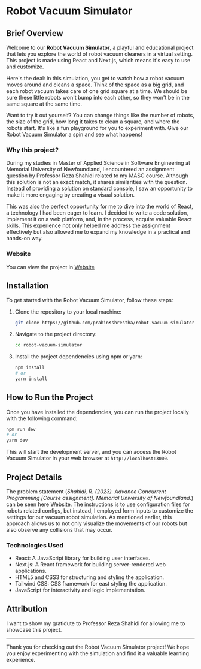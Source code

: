 # Robot Vacuum Simulator

## Brief Overview

Welcome to our **Robot Vacuum Simulator**, a playful and educational project that lets you explore the world of robot vacuum cleaners in a virtual setting. This project is made using React and Next.js, which means it's easy to use and customize.

Here's the deal: in this simulation, you get to watch how a robot vacuum moves around and cleans a space. Think of the space as a big grid, and each robot vacuum takes care of one grid square at a time. We should be sure these little robots won't bump into each other, so they won't be in the same square at the same time.

Want to try it out yourself? You can change things like the number of robots, the size of the grid, how long it takes to clean a square, and where the robots start. It's like a fun playground for you to experiment with. Give our Robot Vacuum Simulator a spin and see what happens!

### Why this project?

During my studies in Master of Applied Science in Software Engineering at Memorial University of Newfoundland, I encountered an assignment question by Professor Reza Shahidi related to my MASC course. Although this solution is not an exact match, it shares similarities with the question. Instead of providing a solution on standard console, I saw an opportunity to make it more engaging by creating a visual solution.

This was also the perfect opportunity for me to dive into the world of React, a technology I had been eager to learn. I decided to write a code solution, implement it on a web platform, and, in the process, acquire valuable React skills. This experience not only helped me address the assignment effectively but also allowed me to expand my knowledge in a practical and hands-on way.

### Website

You can view the project in [Website](http://robot-simulator.prabinkumarshrestha.com/)

## Installation

To get started with the Robot Vacuum Simulator, follow these steps:

1. Clone the repository to your local machine:

   ```bash
   git clone https://github.com/prabinKshrestha/robot-vacuum-simulator.git
   ```

2. Navigate to the project directory:

   ```bash
   cd robot-vacuum-simulator
   ```

3. Install the project dependencies using npm or yarn:

   ```bash
   npm install
   # or
   yarn install
   ```

## How to Run the Project

Once you have installed the dependencies, you can run the project locally with the following command:

```bash
npm run dev
# or
yarn dev
```

This will start the development server, and you can access the Robot Vacuum Simulator in your web browser at `http://localhost:3000`.

## Project Details

The problem statement (_Shahidi, R. (2023). Advance Concurrent Programming [Course assignment]. Memorial University of Newfoundland._) can be seen here [Website](http://robot-simulator.prabinkumarshrestha.com/). The instructions is to use configuration files for robots related configs, but instead, I employed form inputs to customize the settings for our vacuum robot simulation. As mentioned earlier, this approach allows us to not only visualize the movements of our robots but also observe any collisions that may occur.

### Technologies Used

- React: A JavaScript library for building user interfaces.
- Next.js: A React framework for building server-rendered web applications.
- HTML5 and CSS3 for structuring and styling the application.
- Tailwind CSS: CSS framework for east styling the application.
- JavaScript for interactivity and logic implementation.

## Attribution

I want to show my gratidute to Professor Reza Shahidi for allowing me to showcase this project.

---

Thank you for checking out the Robot Vacuum Simulator project! We hope you enjoy experimenting with the simulation and find it a valuable learning experience.
